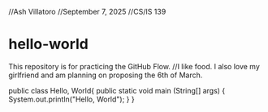 //Ash Villatoro 
//September 7, 2025
//CS/IS 139

# hello-world
This repository is for practicing the GitHub Flow.
//I like food. I also love my girlfriend and am planning on proposing the 6th of March. 

public class Hello, World{
  public static void main (String[] args) {
    System.out.println("Hello, World");
  }
}
